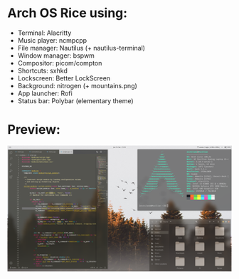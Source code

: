 # Arch OS Rice using:

- Terminal: Alacritty
- Music player: ncmpcpp
- File manager: Nautilus (+ nautilus-terminal)
- Window manager: bspwm
- Compositor: picom/compton
- Shortcuts: sxhkd
- Lockscreen: Better LockScreen
- Background: nitrogen (+ mountains.png)
- App launcher: Rofi
- Status bar: Polybar (elementary theme)

# Preview:

![preview](https://github.com/RawEnchilada/ArchRice/blob/master/preview.png?raw=true )

